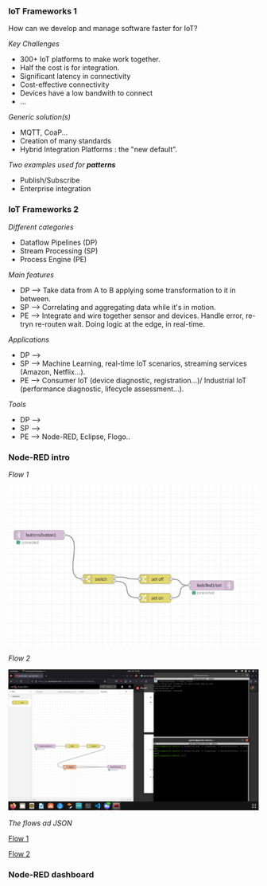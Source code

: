 ### IoT Frameworks 1

How can we develop and manage software faster for IoT?

*Key Challenges*

* 300+ IoT platforms to make work together.
* Half the cost is for integration.
* Significant latency in connectivity
* Cost-effective connectivity
* Devices have a low bandwith to connect
* ...

*Generic solution(s)*

* MQTT, CoaP...
* Creation of many standards
* Hybrid Integration Platforms : the "new default".

*Two examples used for **patterns***

* Publish/Subscribe
* Enterprise integration

### IoT Frameworks 2

*Different categories*

* Dataflow Pipelines (DP)
* Stream Processing (SP)
* Process Engine (PE)

*Main features*

* DP --> Take data from A to B applying some transformation to it in between.
* SP --> Correlating and aggregating data while it's in motion.
* PE --> Integrate and wire together sensor and devices. Handle error, re-tryn re-routen wait. Doing logic at the edge, in real-time.

*Applications*

* DP --> 
* SP --> Machine Learning, real-time IoT scenarios, streaming services (Amazon, Netflix...).
* PE --> Consumer IoT (device diagnostic, registration...)/ Industrial IoT (performance diagnostic, lifecycle assessment...).

*Tools*

* DP -->
* SP --> 
* PE --> Node-RED, Eclipse, Flogo..

### Node-RED intro

*Flow 1* 

![alt text](../..//Pictures/Week_5/flow1.png)

*Flow 2*

![alt text](../..//Pictures/Week_5/flow2.png)

*The flows ad JSON*

[Flow 1](../../Additional_things/Node-RED_flows/Node-RED_Intro/flow1.json)

[Flow 2](../../Additional_things/Node-RED_flows/Node-RED_Intro/flow2.json)

### Node-RED dashboard